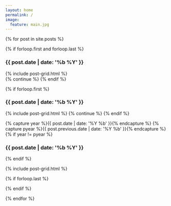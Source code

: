 ```yaml
---
layout: home
permalink: /
image:
  feature: main.jpg
---
```


{% for post in site.posts %}

{% if forloop.first and forloop.last %}
  <h3 style="clear: both">{{ post.date | date: '%b %Y' }}</h3>
  <div class="tiles">
    {% include post-grid.html %}
  </div><!-- /.tiles -->
  {% continue %}
{% endif %}

{% if forloop.first %}
  <h3 style="clear: both">{{ post.date | date: '%b %Y' }}</h3>
  <div class="tiles">
    {% include post-grid.html %}
  {% continue %}
{% endif %}


{% capture year %}{{ post.date | date: '%Y %b' }}{% endcapture %}
{% capture pyear %}{{ post.previous.date | date: '%Y %b' }}{% endcapture %}
{% if year != pyear %}
  </div><!-- /.tiles -->
  <h3 style="clear: both">{{ post.date | date: '%b %Y' }}</h3>
  <div class="tiles">
{% endif %}

{% include post-grid.html %}

{% if forloop.last %}
  </div><!-- /.tiles -->  
{% endif %}
  
{% endfor %}

